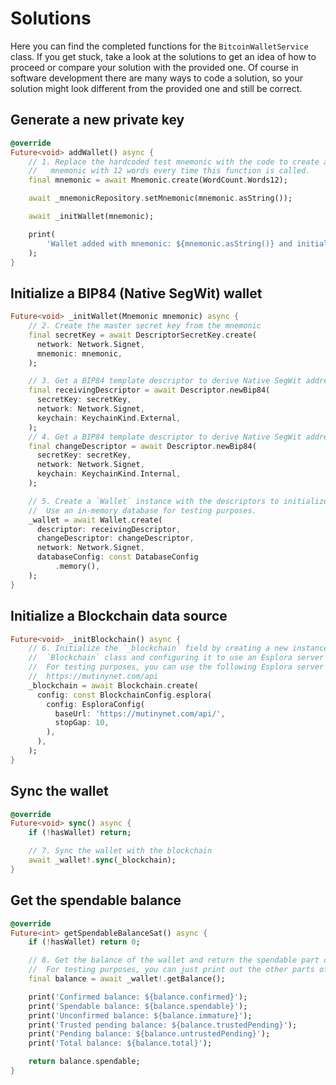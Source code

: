 # Solutions

Here you can find the completed functions for the `BitcoinWalletService` class. If you get stuck, take a look at the solutions to get an idea of how to proceed or compare your solution with the provided one. Of course in software development there are many ways to code a solution, so your solution might look different from the provided one and still be correct.

## Generate a new private key

```dart
@override
Future<void> addWallet() async {
    // 1. Replace the hardcoded test mnemonic with the code to create a new
    //   mnemonic with 12 words every time this function is called.
    final mnemonic = await Mnemonic.create(WordCount.Words12);

    await _mnemonicRepository.setMnemonic(mnemonic.asString());

    await _initWallet(mnemonic);

    print(
        'Wallet added with mnemonic: ${mnemonic.asString()} and initialized!',
    );
}
```

## Initialize a BIP84 (Native SegWit) wallet

```dart
Future<void> _initWallet(Mnemonic mnemonic) async {
    // 2. Create the master secret key from the mnemonic
    final secretKey = await DescriptorSecretKey.create(
      network: Network.Signet,
      mnemonic: mnemonic,
    );

    // 3. Get a BIP84 template descriptor to derive Native SegWit addresses from the secret key to receive external funds (external keychain)
    final receivingDescriptor = await Descriptor.newBip84(
      secretKey: secretKey,
      network: Network.Signet,
      keychain: KeychainKind.External,
    );
    // 4. Get a BIP84 template descriptor to derive Native SegWit addresses from the secret key to receive change (internal keychain)
    final changeDescriptor = await Descriptor.newBip84(
      secretKey: secretKey,
      network: Network.Signet,
      keychain: KeychainKind.Internal,
    );

    // 5. Create a `Wallet` instance with the descriptors to initialize the `_wallet` field
    //  Use an in-memory database for testing purposes.
    _wallet = await Wallet.create(
      descriptor: receivingDescriptor,
      changeDescriptor: changeDescriptor,
      network: Network.Signet,
      databaseConfig: const DatabaseConfig
          .memory(),
    );
}
```

## Initialize a Blockchain data source

```dart
Future<void> _initBlockchain() async {
    // 6. Initialize the `_blockchain` field by creating a new instance of the
    //  `Blockchain` class and configuring it to use an Esplora server on Signet.
    //  For testing purposes, you can use the following Esplora server url:
    //  https://mutinynet.com/api
    _blockchain = await Blockchain.create(
      config: const BlockchainConfig.esplora(
        config: EsploraConfig(
          baseUrl: 'https://mutinynet.com/api/',
          stopGap: 10,
        ),
      ),
    );
}
```

## Sync the wallet

```dart
@override
Future<void> sync() async {
    if (!hasWallet) return;

    // 7. Sync the wallet with the blockchain
    await _wallet!.sync(_blockchain);
}
```

## Get the spendable balance

```dart
@override
Future<int> getSpendableBalanceSat() async {
    if (!hasWallet) return 0;

    // 8. Get the balance of the wallet and return the spendable part of it.
    //  For testing purposes, you can just print out the other parts of the balance as well.
    final balance = await _wallet!.getBalance();

    print('Confirmed balance: ${balance.confirmed}');
    print('Spendable balance: ${balance.spendable}');
    print('Unconfirmed balance: ${balance.immature}');
    print('Trusted pending balance: ${balance.trustedPending}');
    print('Pending balance: ${balance.untrustedPending}');
    print('Total balance: ${balance.total}');

    return balance.spendable;
}
```
